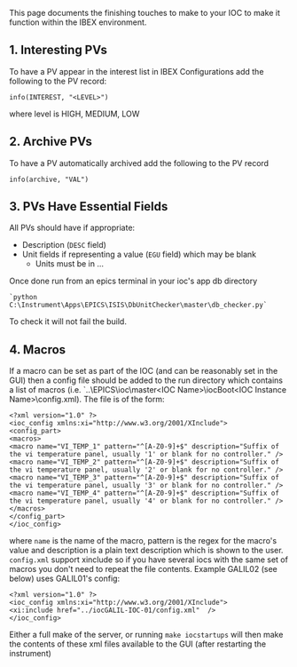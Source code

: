This page documents the finishing touches to make to your IOC to make it function within the IBEX environment.

## 1. Interesting PVs

To have a PV appear in the interest list in IBEX Configurations add the following to the PV record:

    info(INTEREST, "<LEVEL>")

where level is HIGH, MEDIUM, LOW

## 2. Archive PVs

To have a PV automatically archived add the following to the PV record

    info(archive, "VAL")

## 3. PVs Have Essential Fields

All PVs should have if appropriate:

* Description (`DESC` field)
* Unit fields if representing a value (`EGU` field) which may be blank
    * Units must be in ...

Once done run from an epics terminal in your ioc's app db directory 

    `python C:\Instrument\Apps\EPICS\ISIS\DbUnitChecker\master\db_checker.py`

To check it will not fail the build.

## 4. Macros

If a macro can be set as part of the IOC (and can be reasonably set in the GUI) then a config file should be added to the run directory which contains a list of macros (i.e. `..\EPICS\ioc\master\<IOC Name>\iocBoot\<IOC Instance Name>\config.xml). The file is of the form:

```
<?xml version="1.0" ?>
<ioc_config xmlns:xi="http://www.w3.org/2001/XInclude">
<config_part>
<macros>
<macro name="VI_TEMP_1" pattern="^[A-Z0-9]+$" description="Suffix of the vi temperature panel, usually '1' or blank for no controller." />
<macro name="VI_TEMP_2" pattern="^[A-Z0-9]+$" description="Suffix of the vi temperature panel, usually '2' or blank for no controller." />
<macro name="VI_TEMP_3" pattern="^[A-Z0-9]+$" description="Suffix of the vi temperature panel, usually '3' or blank for no controller." />
<macro name="VI_TEMP_4" pattern="^[A-Z0-9]+$" description="Suffix of the vi temperature panel, usually '4' or blank for no controller." />
</macros>
</config_part>
</ioc_config>
```

where `name` is the name of the macro,  pattern is the regex for the macro's value and description is a plain text description which is shown to the user. 
`config.xml` support xinclude so if you have several iocs with the same set of macros you don't need to repeat the file contents. Example GALIL02 (see below) uses GALIL01's config:

```
<?xml version="1.0" ?>
<ioc_config xmlns:xi="http://www.w3.org/2001/XInclude">
<xi:include href="../iocGALIL-IOC-01/config.xml"  />
</ioc_config>
```

Either a full make of the server, or running `make iocstartups` will then make the contents of these xml files available to the GUI (after restarting the instrument)